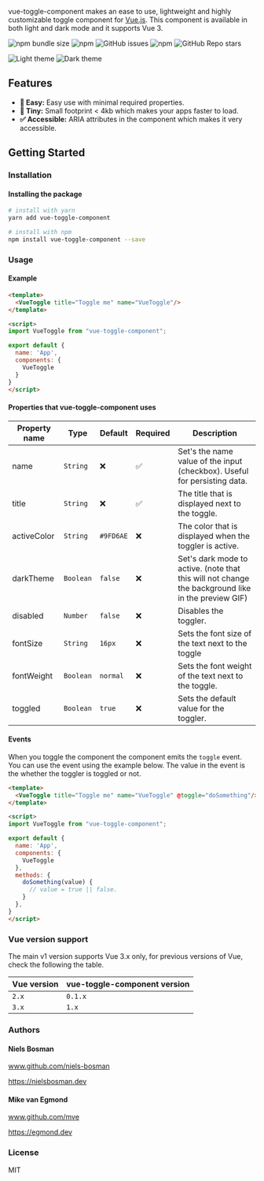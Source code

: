 vue-toggle-component makes an ease to use, lightweight and highly customizable toggle component for [Vue.js](https://vuejs.org/). This component is available in both light and dark mode and it supports Vue 3.

![npm bundle size](https://img.shields.io/bundlephobia/min/vue-toggle-component)
![npm](https://img.shields.io/npm/dt/vue-toggle-component)
![GitHub issues](https://img.shields.io/github/issues/niels-bosman/vue-toggle-component)
![npm](https://img.shields.io/npm/v/vue-toggle-component)
![GitHub Repo stars](https://img.shields.io/github/stars/niels-bosman/vue-toggle-component?style=social)

![Light theme](https://user-images.githubusercontent.com/25898715/116152862-c273f400-a6e6-11eb-8b4d-1017b92d14a5.gif)
![Dark theme](https://user-images.githubusercontent.com/25898715/116152879-c7d13e80-a6e6-11eb-87b3-9b606184ba1e.gif)

## Features

- **🍞 Easy:** Easy use with minimal required properties.
- **🍤 Tiny:** Small footprint < 4kb which makes your apps faster to load.
- **✅ Accessible:** ARIA attributes in the component which makes it very accessible.

## Getting Started
### Installation
#### Installing the package
```sh
# install with yarn
yarn add vue-toggle-component

# install with npm
npm install vue-toggle-component --save
```

### Usage
#### Example
```html
<template>
  <VueToggle title="Toggle me" name="VueToggle"/>
</template>

<script>
import VueToggle from "vue-toggle-component";

export default {
  name: 'App',
  components: {
    VueToggle
  }
}
</script>
```

#### Properties that vue-toggle-component uses
| Property name | Type      | Default   | Required |Description                                                                                         |
| ------------- | --------- | --------- | -------- | -------------------------------------------------------------------------------------------------- |
| name          | `String`  | ❌         | ✅️        | Set's the name value of the input (checkbox). Useful for persisting data.                          |
| title         | `String`  | ❌         | ✅        | The title that is displayed next to the toggle.                                                    |
| activeColor   | `String`  | `#9FD6AE` | ❌        | The color that is displayed when the toggler is active.                                            |
| darkTheme     | `Boolean` | `false`   | ❌        | Set's dark mode to active. (note that this will not change the background like in the preview GIF) |
| disabled      | `Number`  | `false`   | ❌        | Disables the toggler.                                                                              |
| fontSize      | `String`  | `16px`      | ❌        | Sets the font size of the text next to the toggle                                                  |
| fontWeight    | `Boolean` | `normal`  | ❌        | Sets the font weight of the text next to the toggle.                                               |
| toggled       | `Boolean` | `true`    | ❌        | Sets the default value for the toggler.                                                            |

#### Events
When you toggle the component the component emits the `toggle` event. You can use the event using the example below. The value in the event is the whether the toggler is toggled or not.
```html
<template>
  <VueToggle title="Toggle me" name="VueToggle" @toggle="doSomething"/>
</template>

<script>
import VueToggle from "vue-toggle-component";

export default {
  name: 'App',
  components: {
    VueToggle
  },
  methods: {
    doSomething(value) {
      // value = true || false.
    }
  },
}
</script>
```

### Vue version support
The main v1 version supports Vue 3.x only, for previous versions of Vue, check the following the table.

| Vue version | vue-toggle-component version |
| ----------- | ---------------------------- |
| `2.x`       | `0.1.x`                      |
| `3.x`       | `1.x`                        |

### Authors
#### Niels Bosman
www.github.com/niels-bosman

https://nielsbosman.dev

#### Mike van Egmond
www.github.com/mve

https://egmond.dev

### License
MIT
